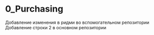 # 0_Purchasing
Добавление изменения в ридми во вспомогательном репозитории
Добавление строки 2 в основном репозитории
